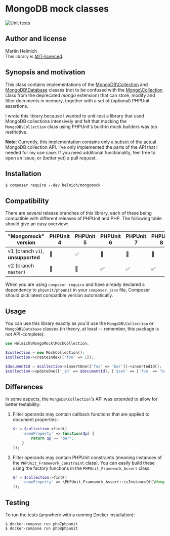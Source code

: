 # MongoDB mock classes

![Unit tests](https://github.com/martin-helmich/php-mongomock/workflows/Unit%20tests/badge.svg)

## Author and license

Martin Helmich  
This library is [MIT-licenced](LICENSE.txt).

## Synopsis and motivation

This class contains implementations of the [MongoDB\Collection][mongodb-collection] and
[MongoDB\Database][mongodb-database] classes (not to be confused with the [Mongo\Collection][mongo-collection]
class from the deprecated _mongo_ extension)
that can store, modify and filter documents in memory, together with a set of
(optional) PHPUnit assertions.

I wrote this library because I wanted to unit-test a library that used MongoDB
collections intensively and felt that mocking the `MongoDB\Collection` class
using PHPUnit's built-in mock builders was too restrictive.

**Note**: Currently, this implementation contains only a subset of the actual
MongoDB collection API. I've only implemented the parts of the API that I needed
for my use case. If you need additional functionality, feel free to open an
issue, or (better yet) a pull request.

## Installation

    $ composer require --dev helmich/mongomock

## Compatibility

There are several release branches of this library, each of these being compatible with different releases of PHPUnit and PHP. The following table should give an easy overview:

| "Mongomock" version | PHPUnit 4 | PHPUnit 5 | PHPUnit 6 | PHPUnit 7 | PHPUnit 8 | PHPUnit 9 |
| ------------------- | --------- | --------- | --------- | --------- | --------- | --------- |
| v1 (branch `v1`), **unsupported** | :no_entry_sign: | :white_check_mark: | :no_entry_sign: | :no_entry_sign: | :no_entry_sign: | :no_entry_sign: |
| v2 (branch `master`) | :no_entry_sign: | :no_entry_sign: | :white_check_mark: | :white_check_mark: | :white_check_mark: | :white_check_mark: |

When you are using `composer require` and have already declared a dependency to `phpunit/phpunit` in your `composer.json` file, Composer should pick latest compatible version automatically.

## Usage

You can use this library exactly as you'd use the `MongoDB\Collection` or `MongoDB\Database` classes
(in theory, at least -- remember, this package is not API-complete):

```php
use Helmich\MongoMock\MockCollection;

$collection = new MockCollection();
$collection->createIndex(['foo' => 1]);

$documentId = $collection->insertOne(['foo' => 'bar'])->insertedId();
$collection->updateOne(['_id' => $documentId], ['$set' => ['foo' => 'baz']]);
```

## Differences

In some aspects, the `MongoDB\Collection`'s API was extended to allow for better
testability:

1.  Filter operands may contain callback functions that are applied to document
    properties:

    ```php
    $r = $collection->find([
        'someProperty' => function($p) {
            return $p == 'bar';
        }
    ]);
    ```

2.  Filter operands may contain PHPUnit constraints (meaning instances of the
    `PHPUnit_Framework_Constraint` class). You can easily build these using the
    factory functions in the `PHPUnit_Framework_Assert` class.

    ```php
    $r = $collection->find([
        'someProperty' => \PHPUnit_Framework_Assert::isInstanceOf(\MongoDB\BSON\Binary::class)
    ]);
    ```

## Testing

To run the tests (anywhere with a running Docker installation):

```
$ docker-compose run php7phpunit
$ docker-compose run php8phpunit
```

[mongo-collection]: http://php.net/manual/en/class.mongocollection.php
[mongodb-collection]: https://docs.mongodb.com/php-library/master/reference/class/MongoDBCollection/
[mongodb-database]: https://docs.mongodb.com/php-library/master/reference/class/MongoDBDatabase/
